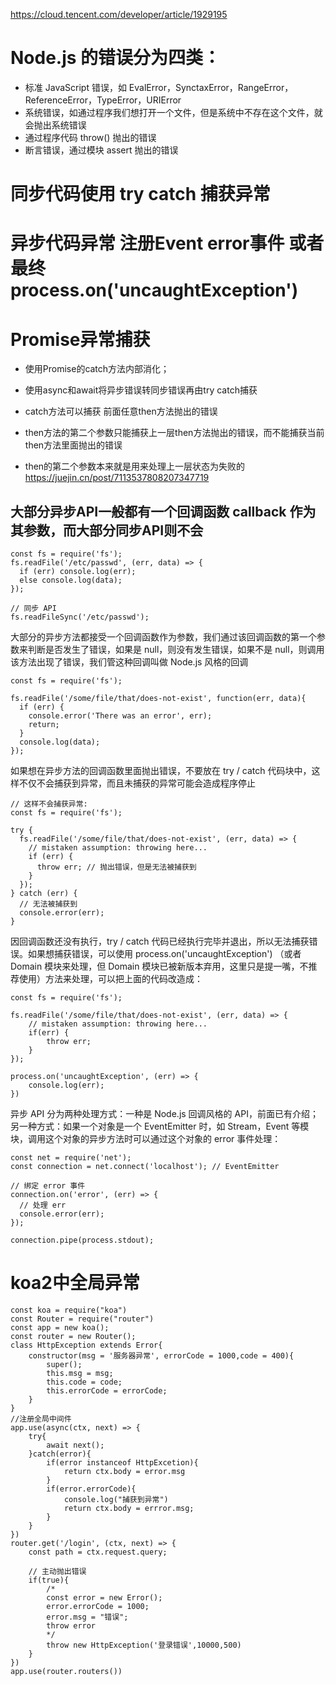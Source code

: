 https://cloud.tencent.com/developer/article/1929195
# Node.js 的错误分为四类：

- 标准 JavaScript 错误，如 EvalError，SynctaxError，RangeError，ReferenceError，TypeError，URIError 
- 系统错误，如通过程序我们想打开一个文件，但是系统中不存在这个文件，就会抛出系统错误
- 通过程序代码 throw() 抛出的错误
- 断言错误，通过模块 assert 抛出的错误

# 同步代码使用 try catch 捕获异常
# 异步代码异常 注册Event error事件 或者最终process.on('uncaughtException')
# Promise异常捕获
- 使用Promise的catch方法内部消化；
- 使用async和await将异步错误转同步错误再由try catch捕获

- catch方法可以捕获 前面任意then方法抛出的错误
- then方法的第二个参数只能捕获上一层then方法抛出的错误，而不能捕获当前then方法里面抛出的错误
- then的第二个参数本来就是用来处理上一层状态为失败的
https://juejin.cn/post/7113537808207347719

## 大部分异步API一般都有一个回调函数 callback 作为其参数，而大部分同步API则不会
```
const fs = require('fs');
fs.readFile('/etc/passwd', (err, data) => {
  if (err) console.log(err);
  else console.log(data);
});

// 同步 API
fs.readFileSync('/etc/passwd');
```
大部分的异步方法都接受一个回调函数作为参数，我们通过该回调函数的第一个参数来判断是否发生了错误，如果是 null，则没有发生错误，如果不是 null，则调用该方法出现了错误，我们管这种回调叫做 Node.js 风格的回调
```
const fs = require('fs');

fs.readFile('/some/file/that/does-not-exist', function(err, data){
  if (err) {
    console.error('There was an error', err);
    return;
  }
  console.log(data);
});
```
如果想在异步方法的回调函数里面抛出错误，不要放在 try / catch 代码块中，这样不仅不会捕获到异常，而且未捕获的异常可能会造成程序停止
```
// 这样不会捕获异常:
const fs = require('fs');

try {
  fs.readFile('/some/file/that/does-not-exist', (err, data) => {
    // mistaken assumption: throwing here...
    if (err) {
      throw err; // 抛出错误，但是无法被捕获到
    }
  });
} catch (err) {
  // 无法被捕获到
  console.error(err);
}
```
因回调函数还没有执行，try / catch 代码已经执行完毕并退出，所以无法捕获错误。如果想捕获错误，可以使用 process.on('uncaughtException') （或者 Domain 模块来处理，但 Domain 模块已被新版本弃用，这里只是提一嘴，不推荐使用）方法来处理，可以把上面的代码改造成：
```
const fs = require('fs');

fs.readFile('/some/file/that/does-not-exist', (err, data) => {
    // mistaken assumption: throwing here...
    if(err) {
        throw err; 
    }
});

process.on('uncaughtException', (err) => {
    console.log(err);
})
```

异步 API 分为两种处理方式：一种是 Node.js 回调风格的 API，前面已有介绍；另一种方式：如果一个对象是一个 EventEmitter 时，如 Stream，Event 等模块，调用这个对象的异步方法时可以通过这个对象的 error 事件处理：
```
const net = require('net');
const connection = net.connect('localhost'); // EventEmitter

// 绑定 error 事件
connection.on('error', (err) => {
  // 处理 err
  console.error(err);
});

connection.pipe(process.stdout);
```
# koa2中全局异常
```
const koa = require("koa")
const Router = require("router")
const app = new koa();
const router = new Router();
class HttpException extends Error{
    constructor(msg = '服务器异常', errorCode = 1000,code = 400){
        super();
        this.msg = msg;
        this.code = code;
        this.errorCode = errorCode;
    }
}
//注册全局中间件
app.use(async(ctx, next) => {
    try{
        await next();
    }catch(error){
        if(error instanceof HttpExcetion){
            return ctx.body = error.msg
        }
        if(error.errorCode){
            console.log("捕获到异常")
            return ctx.body = errror.msg;
        }
    }
})
router.get('/login', (ctx, next) => {
    const path = ctx.request.query;
    
    // 主动抛出错误
    if(true){
        /*
        const error = new Error();
        error.errorCode = 1000;
        error.msg = "错误";
        throw error
        */
        throw new HttpException('登录错误',10000,500)
    }
})
app.use(router.routers())
```